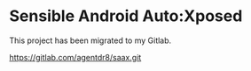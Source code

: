 # Sensible Android Auto:Xposed

This project has been migrated to my Gitlab.

https://gitlab.com/agentdr8/saax.git
